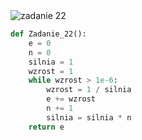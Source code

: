 <picture>
  <source srcset="../../srt/zbior_zadan/22.png" media="(prefers-color-scheme: light)">
  <source srcset="../../srt/zbior_zadan/black_22.png" media="(prefers-color-scheme: dark)">
  <img src="../../srt/zbior_zadan/black_22.png" alt="zadanie 22">
</picture>

```python
def Zadanie_22():
    e = 0
    n = 0
    silnia = 1
    wzrost = 1
    while wzrost > 1e-6:
        wzrost = 1 / silnia
        e += wzrost
        n += 1
        silnia = silnia * n
    return e

```

